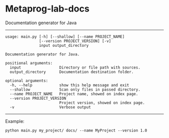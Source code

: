 # Metaprog-lab-docs
Documentation generator for Java

---

    usage: main.py [-h] [--shallow] [--name PROJECT_NAME]
                   [--version PROJECT_VERSION] [-v]
                   input output_directory
    
    Documentation generator for Java.
    
    positional arguments:
      input                 Directory or file path with sources.
      output_directory      Documentation destination folder.
    
    optional arguments:
      -h, --help            show this help message and exit
      --shallow             Scan only files in passed directory.
      --name PROJECT_NAME   Project name, showed on index page.
      --version PROJECT_VERSION
                            Project version, showed on index page.
      -v                    Verbose output

---

Example:

    python main.py my_project/ docs/ --name MyProject --version 1.0
